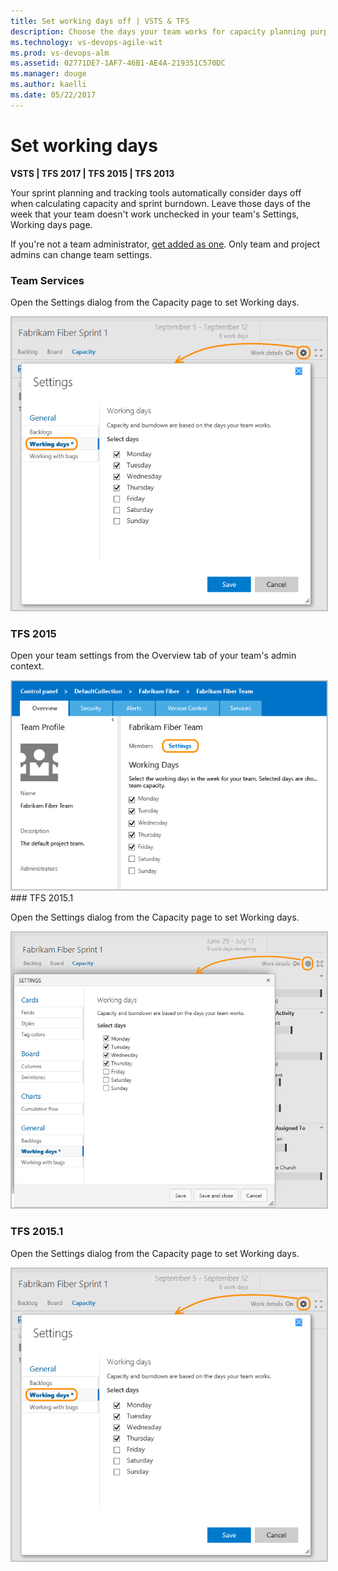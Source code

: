 ```yaml
---
title: Set working days off | VSTS & TFS
description: Choose the days your team works for capacity planning purposes and when using sprint/scrum methods  
ms.technology: vs-devops-agile-wit
ms.prod: vs-devops-alm
ms.assetid: 02771DE7-1AF7-46B1-AE4A-219351C570DC
ms.manager: douge
ms.author: kaelli
ms.date: 05/22/2017
---
```


# Set working days  

<b>VSTS | TFS 2017 | TFS 2015 | TFS 2013 </b>

Your sprint planning and tracking tools automatically consider days off when calculating capacity and sprint burndown. Leave those days of the week that your team doesn't work unchecked in your team's Settings, Working days page. 

If you're not a team administrator, [get added as one](../scale/add-team-administrator.md). Only team and project admins can change team settings. 

### Team Services
<a id="team-services-work-days" />

Open the Settings dialog from the Capacity page to set Working days.

<img src="../scale/_img/capacity-planning-open-team-settings-tfs-15.png" alt="VSTS, Capacity page, Settings, Working days" style="border: 2px solid #C3C3C3;" />


### TFS 2015
<a  id="tfs-2015-work-days" />

Open your team settings from the Overview tab of your team's admin context.  

<img src="../scale/_img/ALM_DS_WorkingDaysOff.png" alt="Team settings page for default working days" style="border: 2px solid #C3C3C3;" /> 
</div>

<a id="tfs-2015-1-work-days" />
### TFS 2015.1

Open the Settings dialog from the Capacity page to set Working days.

<img src="../scale/_img/open-team-settings.png" alt="TFS 2015.1, Capacity page, Settings, Working days" style="border: 2px solid #C3C3C3;" />

### TFS 2015.1
<a id="tfs-15-work-days" />

Open the Settings dialog from the Capacity page to set Working days.

<img src="../scale/_img/capacity-planning-open-team-settings-tfs-15.png" alt="TFS '15', Set Capacity" style="border: 2px solid #C3C3C3;" /> 

